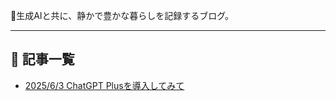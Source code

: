 🌿生成AIと共に、静かで豊かな暮らしを記録するブログ。

---

## 📝 記事一覧

- [2025/6/3 ChatGPT Plusを導入してみて](articles/2025-06-03-chatgpt-plus.md)
